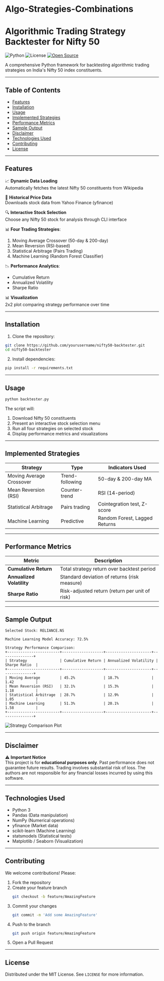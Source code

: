 # Algo-Strategies-Combinations
# Algorithmic Trading Strategy Backtester for Nifty 50

![Python](https://img.shields.io/badge/Python-3.x-blue.svg)
![License](https://img.shields.io/badge/License-MIT-green.svg)
[![Open Source](https://badges.frapsoft.com/os/v1/open-source.svg?v=103)](https://opensource.org/)

A comprehensive Python framework for backtesting algorithmic trading strategies on India's Nifty 50 index constituents.

---

## Table of Contents
- [Features](#features)
- [Installation](#installation)
- [Usage](#usage)
- [Implemented Strategies](#implemented-strategies)
- [Performance Metrics](#performance-metrics)
- [Sample Output](#sample-output)
- [Disclaimer](#disclaimer)
- [Technologies Used](#technologies-used)
- [Contributing](#contributing)
- [License](#license)

---

## Features

📈 **Dynamic Data Loading**  
Automatically fetches the latest Nifty 50 constituents from Wikipedia

🔄 **Historical Price Data**  
Downloads stock data from Yahoo Finance (yfinance)

🔍 **Interactive Stock Selection**  
Choose any Nifty 50 stock for analysis through CLI interface

📊 **Four Trading Strategies**:
1. Moving Average Crossover (50-day & 200-day)
2. Mean Reversion (RSI-based)
3. Statistical Arbitrage (Pairs Trading)
4. Machine Learning (Random Forest Classifier)

📉 **Performance Analytics**:
- Cumulative Return
- Annualized Volatility
- Sharpe Ratio

📊 **Visualization**  
2x2 plot comparing strategy performance over time

---

## Installation

1. Clone the repository:
```bash
git clone https://github.com/yourusername/nifty50-backtester.git
cd nifty50-backtester
```

2. Install dependencies:
```bash
pip install -r requirements.txt
```

---

## Usage

```bash
python backtester.py
```

The script will:
1. Download Nifty 50 constituents
2. Present an interactive stock selection menu
3. Run all four strategies on selected stock
4. Display performance metrics and visualizations

---

## Implemented Strategies

| Strategy                | Type           | Indicators Used                         |
|------------------------|----------------|------------------------------------------|
| Moving Average Crossover | Trend-following | 50-day & 200-day MA                     |
| Mean Reversion (RSI)     | Counter-trend   | RSI (14-period)                          |
| Statistical Arbitrage    | Pairs trading   | Cointegration test, Z-score              |
| Machine Learning         | Predictive      | Random Forest, Lagged Returns            |

---

## Performance Metrics

| Metric                 | Description                                      |
|------------------------|--------------------------------------------------|
| **Cumulative Return**  | Total strategy return over backtest period       |
| **Annualized Volatility** | Standard deviation of returns (risk measure)   |
| **Sharpe Ratio**       | Risk-adjusted return (return per unit of risk)   |

---

## Sample Output

```text
Selected Stock: RELIANCE.NS

Machine Learning Model Accuracy: 72.5%

Strategy Performance Comparison:
+------------------------+-------------------+---------------------+---------------+
| Strategy               | Cumulative Return | Annualized Volatility | Sharpe Ratio  |
+------------------------+-------------------+---------------------+---------------+
| Moving Average         | 45.2%             | 18.7%               | 1.42          |
| Mean Reversion (RSI)   | 32.1%             | 15.3%               | 1.18          |
| Statistical Arbitrage  | 28.7%             | 12.9%               | 1.05          |
| Machine Learning       | 51.3%             | 20.1%               | 1.58          |
+------------------------+-------------------+---------------------+---------------+
```

![Strategy Comparison Plot](sample_plot.png)

---

## Disclaimer

⚠️ **Important Notice**  
This project is for **educational purposes only**. Past performance does not guarantee future results. Trading involves substantial risk of loss. The authors are not responsible for any financial losses incurred by using this software.

---

## Technologies Used

- Python 3
- Pandas (Data manipulation)
- NumPy (Numerical operations)
- yfinance (Market data)
- scikit-learn (Machine Learning)
- statsmodels (Statistical tests)
- Matplotlib / Seaborn (Visualization)

---

## Contributing

We welcome contributions! Please:

1. Fork the repository  
2. Create your feature branch  
   ```bash
   git checkout -b feature/AmazingFeature
   ```
3. Commit your changes  
   ```bash
   git commit -m 'Add some AmazingFeature'
   ```
4. Push to the branch  
   ```bash
   git push origin feature/AmazingFeature
   ```
5. Open a Pull Request

---

## License

Distributed under the MIT License. See `LICENSE` for more information.
